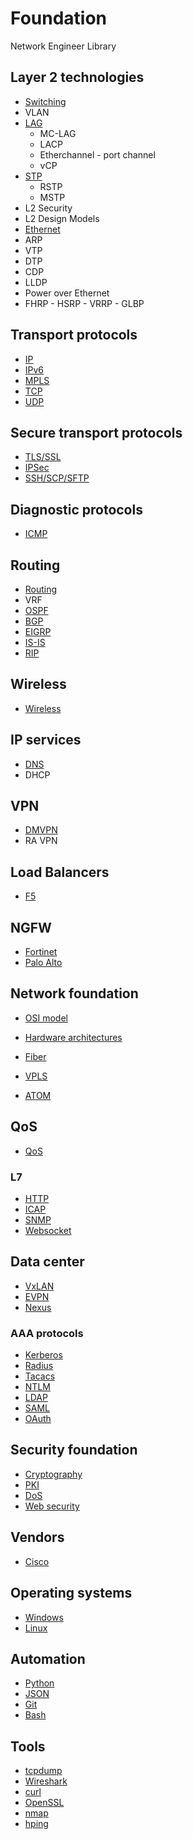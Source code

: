 # Foundation

Network Engineer Library

## Layer 2 technologies

- [Switching](switching.md)
- VLAN
- [LAG](lag.md)
    - MC-LAG
    - LACP
    - Etherchannel - port channel
    - vCP
- [STP](stp.md)
    - RSTP
    - MSTP
- L2 Security
- L2 Design Models
- [Ethernet](ethernet.md)
- ARP
- VTP
- DTP
- CDP
- LLDP
- Power over Ethernet
- FHRP
      - HSRP
      - VRRP
      - GLBP

## Transport protocols

- [IP](ip.md)
- [IPv6](ipv6.md)
- [MPLS](mpls.md)
- [TCP](tcp.md)
- [UDP](udp.md)

## Secure transport protocols

- [TLS/SSL](ssl.md)
- [IPSec](ipsec.md)
- [SSH/SCP/SFTP](ssh.md)

## Diagnostic protocols

- [ICMP](icmp.md)

 ## Routing

- [Routing](routing.md)
- VRF
- [OSPF](ospf.md)
- [BGP](bgp.md)
- [EIGRP](eigrp.md)
- [IS-IS](isis.md)
- [RIP](rip.md)

## Wireless
- [Wireless](wireless.md)

## IP services
- [DNS](dns.md)
- DHCP

## VPN

- [DMVPN](dmvpn.md)
- RA VPN

## Load Balancers

- [F5](f5.md)

## NGFW

- [Fortinet](fortinet.md)
- [Palo Alto](paloalto.md)

## Network foundation

- [OSI model](osi.md)
- [Hardware architectures](hardware.md)
- [Fiber](fiber.md)


- [VPLS](vpls.md)
- [ATOM](atom.md)

## QoS

- [QoS](qos.md)

### L7

- [HTTP](http.md)
- [ICAP](icap.md)
- [SNMP](snmp.md)
- [Websocket](websocket.md)

## Data center

- [VxLAN](vxlan.md)
- [EVPN](evpn.md)
- [Nexus](nexus.md)

### AAA protocols
- [Kerberos](kerberos.md)
- [Radius](radius.md)
- [Tacacs](tacacs.md)
- [NTLM](ntlm.md)
- [LDAP](ldap.md)
- [SAML](saml.md)
- [OAuth](oauth.md)

## Security foundation

- [Cryptography](cryptography.md)
- [PKI](pki.md)
- [DoS](dos.md)
- [Web security](websec.md)

## Vendors

- [Cisco](cisco.md)

## Operating systems

- [Windows](Windows.md)
- [Linux](linux.md)

## Automation

- [Python](python.md)
- [JSON](json.md)
- [Git](git.md)
- [Bash](bash.md)

## Tools

- [tcpdump](tcpdump.md)
- [Wireshark](wireshark.md)
- [curl](curl.md)
- [OpenSSL](openssl.md)
- [nmap](nmap.md)
- [hping](hping.md)
